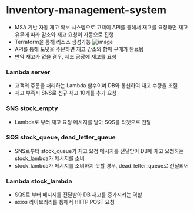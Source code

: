 # Inventory-management-system
- MSA 기반 자동 재고 확보 시스템으로 고객이 API를 통해서 재고를 요청하면 재고 유무에 따라 감소와 재고 요청이 자동으로 진행
- Terraform을 통해 리소스 생성가능
![image](https://user-images.githubusercontent.com/89952061/186431058-d76a82c3-f3ac-4649-b6a1-3cfcbf661f8f.png)
- API를 통해 도넛을 주문하면 재고 감소와 함께 구매가 완료됨
- 만약 재고가 없을 경우, 제조 공장에 재고를 요청

### Lambda server
- 고객의 주문을 처리하는 Lambda 함수이며 DB와 통신하여 재고 수량을 조절
- 재고 부족시 SNS로 신규 재고 10개를 추가 요청

### SNS stock_empty
- Lambda로 부터 재고 요청 메시지를 받아 SQS를 타겟으로 전달

### SQS stock_queue, dead_letter_queue
- SNS로부터 stock_queue가 재고 요청 메시지를 전달받아 DB에 재고 요청하는 stock_lambda가 메시지를 소비
- stock_lambda가 메시지를 소비하지 못할 경우, dead_letter_queue로 전달되어 

### Lambda stock_lambda
- SQS로 부터 메시지를 전달받아 DB 재고를 증가시키는 역할
- axios 라이브러리를 통해서 HTTP POST 요청

